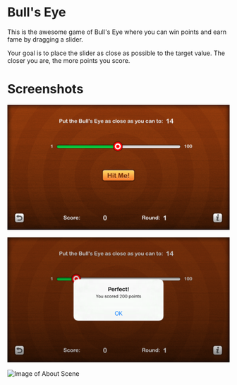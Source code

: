 # Bull's Eye
This is the awesome game of Bull's Eye where you can win points and earn fame by dragging a slider.

Your goal is to place the slider as close as possible to the target value. The closer you are, the more points you score.

# Screenshots

![Image of Startup scene](https://github.com/mohsinaliayub/BullsEye/blob/master/Screenshots/StartScreen.png)

![Image of User Score](https://github.com/mohsinaliayub/BullsEye/blob/master/Screenshots/ScoreScreen.png)

![Image of About Scene](https://github.com/mohsinaliayub/BullsEye/blob/master/Screenshots/About.png)
